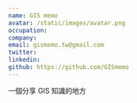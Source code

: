 ```yaml
---
name: GIS memo
avatar: /static/images/avatar.png
occupation: 
company: 
email: gismemo.tw@gmail.com
twitter: 
linkedin: 
github: https://github.com/GISmemo
---
```


一個分享 GIS 知識的地方
